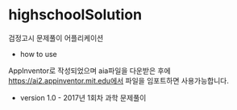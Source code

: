 # highschoolSolution
검정고시 문제풀이 어플리케이션

- how to use

AppInventor로 작성되었으며 aia파일을 다운받은 후에
https://ai2.appinventor.mit.edu에서 파일을 임포트하면 사용가능합니다.

- version
1.0 - 2017년 1회차 과학 문제풀이
